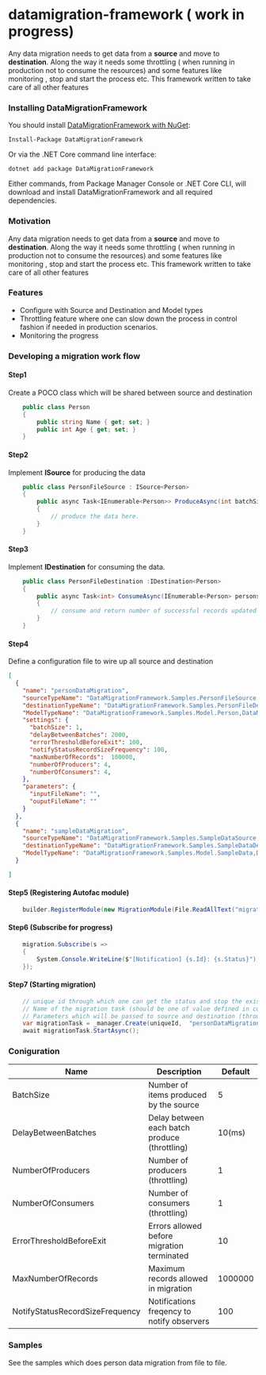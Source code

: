# datamigration-framework ( work in progress)

Any data migration needs to get data from a __source__ and move to __destination__. Along the way it needs some throttling ( when running in production not to consume the resources) and some features like monitoring , stop and start the process etc. This framework written to take care of all other features 


### Installing DataMigrationFramework

You should install [DataMigrationFramework with NuGet](https://www.nuget.org/packages/DataMigrationFramework):

    Install-Package DataMigrationFramework
    
Or via the .NET Core command line interface:

    dotnet add package DataMigrationFramework

Either commands, from Package Manager Console or .NET Core CLI, will download and install DataMigrationFramework and all required dependencies.


### Motivation
Any data migration needs to get data from a __source__ and move to __destination__. Along the way it needs some throttling ( when running in production not to consume the resources) and some features like monitoring , stop and start the process etc. This framework written to take care of all other features 

### Features
* Configure with Source and Destination and Model types
* Throttling feature where one can slow down the process in control fashion if needed in production scenarios.
* Monitoring the progress

### Developing a migration work flow
#### Step1
Create a POCO class which will be shared between source and destination
```csharp
    public class Person
    {
        public string Name { get; set; }
        public int Age { get; set; }
    }
```

#### Step2
Implement __ISource<T>__ for producing the data
```csharp
    public class PersonFileSource : ISource<Person>
    {
        public async Task<IEnumerable<Person>> ProduceAsync(int batchSize)
        {
            // produce the data here.
        }
    }
```

#### Step3
Implement __IDestination<T>__ for consuming the data.
```csharp
    public class PersonFileDestination :IDestination<Person>
    {
        public async Task<int> ConsumeAsync(IEnumerable<Person> persons)
        {
            // consume and return number of successful records updated (used for tracking errors.)
        }
    }
```

#### Step4
Define a configuration file to wire up all source and destination
```json
[
  {
    "name": "personDataMigration",
    "sourceTypeName": "DataMigrationFramework.Samples.PersonFileSource,DataMigrationFramework.Samples.dll",
    "destinationTypeName": "DataMigrationFramework.Samples.PersonFileDestination,DataMigrationFramework.Samples.dll",
    "ModelTypeName": "DataMigrationFramework.Samples.Model.Person,DataMigrationFramework.Samples.dll",
    "settings": {
      "batchSize": 1,
      "delayBetweenBatches": 2000,
      "errorThresholdBeforeExit": 100,
      "notifyStatusRecordSizeFrequency": 100,
      "maxNumberOfRecords":  100000,
      "numberOfProducers": 4, 
      "numberOfConsumers": 4,
    },
    "parameters": {
      "inputFileName": "",
      "ouputFileName": ""
    }
  },
  {
    "name": "sampleDataMigration",
    "sourceTypeName": "DataMigrationFramework.Samples.SampleDataSource,DataMigrationFramework.Samples.dll",
    "destinationTypeName": "DataMigrationFramework.Samples.SampleDataDestination,DataMigrationFramework.Samples.dll",
    "ModelTypeName": "DataMigrationFramework.Samples.Model.SampleData,DataMigrationFramework.Samples.dll"
  }

]
```
#### Step5 (Registering Autofac module)
```csharp
    builder.RegisterModule(new MigrationModule(File.ReadAllText("migrationConfig.json")));
```

#### Step6 (Subscribe for progress)
```csharp
    migration.Subscribe(s =>
    {
        System.Console.WriteLine($"[Notification] {s.Id}: {s.Status}");
    });

```

#### Step7 (Starting migration)
```csharp
    // unique id through which one can get the status and stop the existing migration
    // Name of the migration task (should be one of value defined in configuration)
    // Parameters which will be passed to source and destination (through PrepareAsync method).
    var migrationTask = _manager.Create(uniqueId,  "personDataMigration", new Dictionary<string,string>{});
    await migrationTask.StartAsync();
```


### Coniguration
| Name                                      |  Description                                       | Default  |
|------------------------------------------|----------------------------------------------------|----------|
| BatchSize                                |  Number of items produced by the source            |   5      | 
| DelayBetweenBatches                      |  Delay between each batch produce (throttling)     |   10(ms) | 
| NumberOfProducers                        |  Number of producers (throttling)                  |   1      | 
| NumberOfConsumers                        |  Number of consumers (throttling)                  |   1      | 
| ErrorThresholdBeforeExit                 |  Errors allowed before migration terminated        |   10     | 
| MaxNumberOfRecords                       |  Maximum records allowed in migration              | 1000000  | 
| NotifyStatusRecordSizeFrequency          |  Notifications freqency to notify observers        |   100    | 


### Samples
See the samples which does person data migration from file to file.



